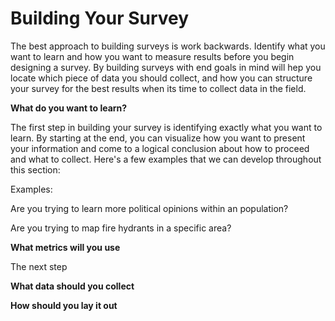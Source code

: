 # Building Your Survey

The best approach to building surveys is work backwards. Identify what you want to learn and how you want to measure results before you begin designing a survey. By building surveys with end goals in mind will hep you locate which piece of data you should collect, and how you can structure your survey for the best results when its time to collect data in the field. 

**What do you want to learn?**

The first step in building your survey is identifying exactly what you want to learn. By starting at the end, you can visualize how you want to present your information and come to a logical conclusion about how to proceed and what to collect. Here's a few examples that we can develop throughout this section:

Examples:

 Are you trying to learn more political opinions within an population?
 
 Are you trying to map fire hydrants in a specific area?



**What metrics will you use**

The next step 

**What data should you collect**

**How should you lay it out**



